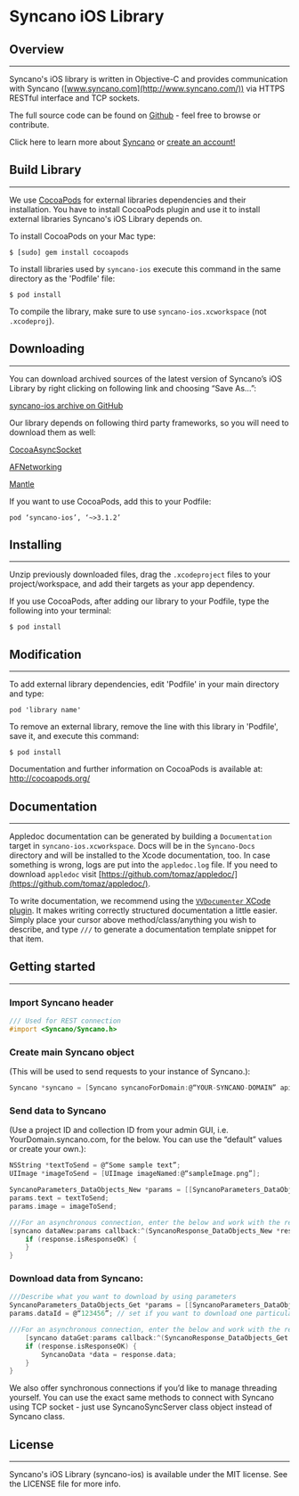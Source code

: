 # Syncano iOS Library

## Overview
---

Syncano's iOS library is written in Objective-C and provides communication with Syncano ([www.syncano.com](http://www.syncano.com/)) via HTTPS RESTful interface and TCP sockets.

The full source code can be found on [Github](https://github.com/Syncano/syncano-ios) - feel free to browse or contribute.

Click here to learn more about [Syncano](http://www.syncano.com) or [create an account!](https://login.syncano.com/sign_up)

## Build Library
-------------

We use [CocoaPods](http://cocoapods.org/) for external libraries dependencies and their installation. You have to install CocoaPods plugin and use it to install external libraries Syncano's iOS Library depends on. 
 
To install CocoaPods on your Mac type: 

```shell
$ [sudo] gem install cocoapods
```

To install libraries used by `syncano-ios` execute this command in the same directory as the 'Podfile' file:

```shell
$ pod install
```

To compile the library, make sure to use `syncano-ios.xcworkspace` (not `.xcodeproj`).

## Downloading
---

You can download archived sources of the latest version of Syncano’s iOS Library by right clicking on following link and choosing “Save As…”:

[syncano-ios archive on GitHub](https://github.com/Syncano/syncano-ios/archive/master.zip)

Our library depends on following third party frameworks, so you will need to download them as well:

[CocoaAsyncSocket](https://github.com/robbiehanson/CocoaAsyncSocket)
 
[AFNetworking](https://github.com/AFNetworking/AFNetworking)

[Mantle](https://github.com/Mantle/Mantle)

If you want to use CocoaPods, add this to your Podfile:

```shell
pod ‘syncano-ios’, ‘~>3.1.2’
```
	
## Installing
---

Unzip previously downloaded files, drag the `.xcodeproject` files to your project/workspace, and add their targets as your app dependency.

If you use CocoaPods, after adding our library to your Podfile, type the following into your terminal:

```shell
$ pod install
```

## Modification
------------

To add external library dependencies, edit 'Podfile' in your main directory and type:

```shell
pod 'library name' 
```

To remove an external library, remove the line with this library in 'Podfile', save it, and execute this command:

```shell
$ pod install
```

Documentation and further information on CocoaPods is available at: http://cocoapods.org/

## Documentation
-------------

 Appledoc documentation can be generated by building a `Documentation` target in `syncano-ios.xcworkspace`. Docs will be in the `Syncano-Docs` directory and will be installed to the Xcode documentation, too. In case something is wrong, logs are put into the `appledoc.log` file. If you need to download `appledoc` visit [https://github.com/tomaz/appledoc/](https://github.com/tomaz/appledoc/).

To write documentation, we recommend using the [`VVDocumenter` XCode plugin](https://github.com/onevcat/VVDocumenter-Xcode). It makes writing correctly structured documentation a little easier. Simply place your cursor above method/class/anything you wish to describe, and type `///` to generate a documentation template snippet for that item.

## Getting started
---

### Import Syncano header

```objective-c
/// Used for REST connection
#import <Syncano/Syncano.h>
```

### Create main Syncano object 
(This will be used to send requests to your instance of Syncano.):

```objective-c
Syncano *syncano = [Syncano syncanoForDomain:@“YOUR-SYNCANO-DOMAIN” apiKey:@“YOUR-API-KEY-123456”];
```

### Send data to Syncano 
(Use a project ID and collection ID from your admin GUI, i.e. YourDomain.syncano.com, for the below. You can use the “default” values or create your own.):

```objective-c
NSString *textToSend = @“Some sample text”;
UIImage *imageToSend = [UIImage imageNamed:@“sampleImage.png”];

SyncanoParameters_DataObjects_New *params = [[SyncanoParameters_DataObjects_New alloc] initWithProjectId:@“PROJECT_ID” collectionId:@“COLLECTION_ID” state:@"pending"];
params.text = textToSend;
params.image = imageToSend;

///For an asynchronous connection, enter the below and work with the returned response
[syncano dataNew:params callback:^(SyncanoResponse_DataObjects_New *response) {
	if (response.isResponseOK) {
	}
}
```

### Download data from Syncano:

```objective-c
///Describe what you want to download by using parameters
SyncanoParameters_DataObjects_Get *params = [[SyncanoParameters_DataObjects_Get alloc] initWithProjectId:@“PROJECT_ID” collectionId:@“COLLECTION_ID”];
params.dataId = @“123456”; // set if you want to download one particular object. Leave empty if you want to download all objects from that collection

///For an asynchronous connection, enter the below and work with the returned response
	[syncano dataGet:params callback:^(SyncanoResponse_DataObjects_Get *response) {
	if (response.isResponseOK) {
		SyncanoData *data = response.data;
	}
}
```

We also offer synchronous connections if you’d like to manage threading yourself. You can use the exact same methods to connect with Syncano using TCP socket - just use SyncanoSyncServer class object instead of Syncano class.

## License
---

Syncano's iOS Library (syncano-ios) is available under the MIT license. See the LICENSE file for more info.
